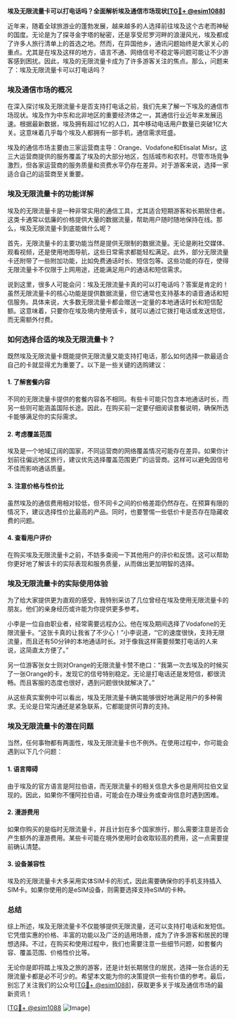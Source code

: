 **埃及无限流量卡可以打电话吗？全面解析埃及通信市场现状[[TG💪+ @esim1088](https://t.me/s/esim1088)]**

近年来，随着全球旅游业的蓬勃发展，越来越多的人选择前往埃及这个古老而神秘的国度。无论是为了探寻金字塔的秘密，还是享受尼罗河畔的浪漫风光，埃及都成了许多人旅行清单上的首选之地。然而，在异国他乡，通讯问题始终是大家关心的重点。尤其是在埃及这样的地方，语言不通、网络信号不稳定等问题可能让不少游客感到困扰。因此，埃及的无限流量卡成为了许多游客关注的焦点。那么，问题来了：埃及无限流量卡可以打电话吗？

### 埃及通信市场的概况

在深入探讨埃及无限流量卡是否支持打电话之前，我们先来了解一下埃及的通信市场现状。埃及作为中东和北非地区的重要经济体之一，其通信行业近年来发展迅速。根据最新数据，埃及拥有超过1亿的人口，其中移动电话用户数量已突破1亿大关。这意味着几乎每个埃及人都拥有一部手机，通信需求旺盛。

埃及的通信市场主要由三家运营商主导：Orange、Vodafone和Etisalat Misr。这三大运营商提供的服务覆盖了埃及的大部分地区，包括城市和农村。尽管市场竞争激烈，但各家运营商的服务质量和资费水平仍存在差异。对于游客来说，选择一家适合自己的运营商至关重要。

### 埃及无限流量卡的功能详解

埃及的无限流量卡是一种非常实用的通信工具，尤其适合短期游客和长期居住者。这类卡通常以低廉的价格提供大量的数据流量，帮助用户随时随地保持在线。那么，埃及无限流量卡到底能做什么呢？

首先，无限流量卡的主要功能当然是提供无限制的数据流量。无论是刷社交媒体、观看视频，还是使用地图导航，这些日常需求都能轻松满足。此外，部分无限流量卡还附带了一些附加功能，比如免费通话时长、短信包等。这些功能的存在，使得无限流量卡不仅限于上网用途，还能满足用户的通话和短信需求。

说到这里，很多人可能会问：埃及无限流量卡真的可以打电话吗？答案是肯定的！虽然无限流量卡的核心功能是提供数据流量，但它通常也支持基本的语音通话和短信服务。具体来说，大多数无限流量卡都会赠送一定量的本地通话时长和短信配额。这意味着，只要你在埃及境内使用该卡，就可以通过它拨打电话或发送短信，而无需额外付费。

### 如何选择合适的埃及无限流量卡？

既然埃及无限流量卡既能提供无限流量又能支持打电话，那么如何选择一款最适合自己的卡就显得尤为重要了。以下是一些关键的选购建议：

#### 1. **了解套餐内容**
不同的无限流量卡提供的套餐内容各不相同。有些卡可能只包含本地通话时长，而另一些则可能涵盖国际长途。因此，在购买前一定要仔细阅读套餐说明，确保所选卡能够满足你的实际需求。

#### 2. **考虑覆盖范围**
埃及是一个地域辽阔的国家，不同运营商的网络覆盖情况可能存在差异。如果你计划前往偏远地区旅行，建议优先选择覆盖范围更广的运营商。这样可以避免因信号不佳而影响通话质量。

#### 3. **注意价格与性价比**
虽然埃及的通信费用相对较低，但不同卡之间的价格差距仍然存在。在预算有限的情况下，建议选择性价比最高的产品。同时，也要警惕一些低价卡是否存在隐藏收费的问题。

#### 4. **查看用户评价**
在购买埃及无限流量卡之前，不妨多查阅一下其他用户的评价和反馈。这可以帮助你更好地了解该卡的实际表现和服务质量，从而做出更加明智的选择。

### 埃及无限流量卡的实际使用体验

为了给大家提供更为直观的感受，我特别采访了几位曾经在埃及使用无限流量卡的朋友。他们的亲身经历或许能为你提供更多参考。

小李是一位自由职业者，经常需要远程办公。他在埃及期间选择了Vodafone的无限流量卡。“这张卡真的让我省了不少心！”小李说道，“它的速度很快，支持无限流量，而且还有50分钟的本地通话时长。对于像我这样需要频繁打电话的人来说，这简直太方便了。”

另一位游客张女士则对Orange的无限流量卡赞不绝口：“我第一次去埃及的时候买了一张Orange的卡，发现它的信号特别稳定。无论是打电话还是发短信，都很流畅。而且客服的态度也很好，遇到问题很快就解决了。”

从这些真实案例中可以看出，埃及无限流量卡确实能够很好地满足用户的多种需求。无论是日常沟通还是紧急联系，它都能提供可靠的支持。

### 埃及无限流量卡的潜在问题

当然，任何事物都有两面性，埃及无限流量卡也不例外。在使用过程中，你可能会遇到以下几个问题：

#### 1. **语言障碍**
由于埃及的官方语言是阿拉伯语，而无限流量卡的相关信息大多也是用阿拉伯文呈现的。因此，如果你不懂阿拉伯语，可能会在办理业务或查询信息时遇到困难。

#### 2. **漫游费用**
如果你购买的是临时无限流量卡，并且计划在多个国家旅行，那么需要注意是否会产生额外的漫游费用。某些卡可能在境外使用时会收取较高的费用，这一点需要提前确认清楚。

#### 3. **设备兼容性**
埃及的无限流量卡大多采用实体SIM卡的形式，因此需要确保你的手机支持插入SIM卡。如果你使用的是eSIM设备，则需要选择支持eSIM的卡种。

### 总结

综上所述，埃及无限流量卡不仅能够提供无限流量，还可以支持打电话和发短信。它凭借实惠的价格、丰富的功能以及广泛的适用场景，成为了许多游客和居民的理想选择。不过，在购买和使用过程中，我们也需要注意一些细节问题，如套餐内容、覆盖范围、价格性价比等。

无论你是即将踏上埃及之旅的游客，还是计划长期居住的居民，选择一张合适的无限流量卡都是必不可少的。希望本文能为你的决策提供一些有价值的参考。最后，别忘了关注我们的公众号[[TG💪+ @esim1088](https://t.me/s/esim1088)]，获取更多关于埃及通信市场的最新资讯！

[[TG💪+ @esim1088](https://t.me/s/esim1088) ![Image](https://i.postimg.cc/4NQfJmqS/Snipaste-2025-05-13-00-14-12.png)]